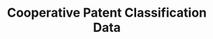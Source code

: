 ---
bigquery: https://console.cloud.google.com/bigquery?p=patents-public-data&d=cpc&page=dataset
citation: '“Cooperative Patent Classification” by the EPO and USPTO, for public use. '
contributors: EPO, USPTO
cost: None
description: Cooperative Patent Classification Data contains the scheme and definitions
  of the Cooperative Patent Classification system for classifying patent documents.
  The CPC is the result of a partnership between the EPO and the USPTO in their joint
  effort to develop a common, internationally compatible classification system for
  technical documents, in particular patent publications, which will be used by both
  offices in the patent granting process
documentation: https://www.cooperativepatentclassification.org/cpcSchemeAndDefinitions
last_edit: Mon, 04 Apr 2022 19:07:06 GMT
location: https://www.cooperativepatentclassification.org/index
maintained_by: USPTO, EPO
schema_fields: '[''informative_references'', ''ipcConcordant'', ''breakdownCode'',
  ''residualReferences'', ''synonyms'', ''title_full'', ''additional_only'', ''children'',
  ''limiting_references'', ''dateRevised'', ''applicationReferences'', ''limitingReferences'',
  ''notAllocatable'', ''status'', ''child_groups'', ''date_revised'', ''definition'',
  ''titlePart'', ''sizeCache'', ''application_references'', ''parents'', ''titleFull'',
  ''not_allocatable'', ''residual_references'', ''title_part'', ''ipc_concordant'',
  ''informativeReferences'', ''level'', ''symbol'', ''childGroups'', ''glossary'',
  ''breakdown_code'']'
shortname: cooperative_patent_classification
tags:
- patents
- science
title: Cooperative Patent Classification Data
uuid: 984374a7-16e9-4b35-9445-458daceb01bf
---